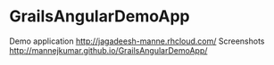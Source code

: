 # GrailsAngularDemoApp

Demo application  http://jagadeesh-manne.rhcloud.com/
Screenshots http://mannejkumar.github.io/GrailsAngularDemoApp/
